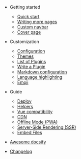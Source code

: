 - Getting started

  - [Quick start](docsify/en-us/quickstart.md)
  - [Writing more pages](docsify/en-us/more-pages.md)
  - [Custom navbar](docsify/en-us/custom-navbar.md)
  - [Cover page](docsify/en-us/cover.md)

- Customization

  - [Configuration](docsify/en-us/configuration.md)
  - [Themes](docsify/en-us/themes.md)
  - [List of Plugins](docsify/en-us/plugins.md)
  - [Write a Plugin](docsify/en-us/write-a-plugin.md)
  - [Markdown configuration](docsify/en-us/markdown.md)
  - [Language highlighting](docsify/en-us/language-highlight.md)
  - [Emoji](docsify/en-us/emoji.md)

- Guide

  - [Deploy](docsify/en-us/deploy.md)
  - [Helpers](docsify/en-us/helpers.md)
  - [Vue compatibility](docsify/en-us/vue.md)
  - [CDN](docsify/en-us/cdn.md)
  - [Offline Mode (PWA)](docsify/en-us/pwa.md)
  - [Server-Side Rendering (SSR)](docsify/en-us/ssr.md)
  - [Embed Files](docsify/en-us/embed-files.md)

- [Awesome docsify](docsify/en-us/awesome.md)
- [Changelog](docsify/en-us/changelog.md)
